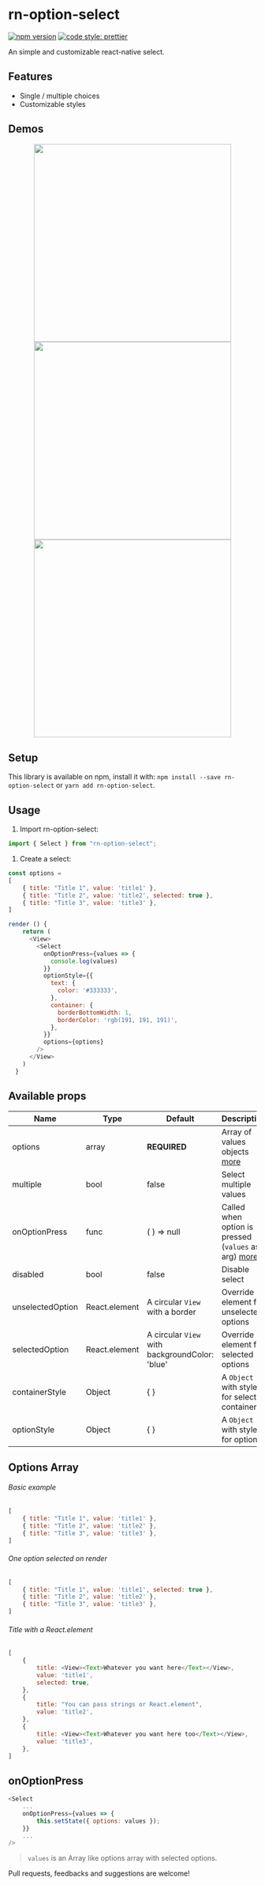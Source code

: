 # rn-option-select
[![npm version](https://badge.fury.io/js/rn-option-select.svg)](https://badge.fury.io/js/rn-option-select) [![code style: prettier](https://img.shields.io/badge/code_style-prettier-ff69b4.svg?style=flat-square)](https://github.com/prettier/prettier)

An simple and customizable react-native select.

## Features

- Single / multiple choices
- Customizable styles

## Demos

<p align="center">
<img src="https://raw.githubusercontent.com/leonelfaugusto/rn-option-select/master/examples/gifs/simulator.gif" height="400" />
<img src="https://raw.githubusercontent.com/leonelfaugusto/rn-option-select/master/examples/gifs/simulator2.gif" height="400" />
<img src="https://raw.githubusercontent.com/leonelfaugusto/rn-option-select/master/examples/gifs/simulator3.gif" height="400" />
</p>

## Setup

This library is available on npm, install it with: `npm install --save rn-option-select` or `yarn add rn-option-select`.

## Usage

1.  Import rn-option-select:

```javascript
import { Select } from "rn-option-select";
```

1.  Create a select:

```javascript
const options = 
[
    { title: "Title 1", value: 'title1' },
    { title: "Title 2", value: 'title2', selected: true },
    { title: "Title 3", value: 'title3' },
]

render () {
    return (
      <View>
        <Select
          onOptionPress={values => {
            console.log(values)
          }}
          optionStyle={{
            text: {
              color: '#333333',
            },
            container: {
              borderBottomWidth: 1,
              borderColor: 'rgb(191, 191, 191)',
            },
          }}
          options={options}
        />
      </View>
    )
  }
```

## Available props

| Name                           | Type             | Default                                       | Description                                     |
| ------------------------------ | ---------------- | --------------------------------------------- | ----------------------------------------------- |
| options                        | array            | **REQUIRED**                                  | Array of values objects [more](#options-array)  |
| multiple                       | bool             | false                                         | Select multiple values                          |
| onOptionPress                  | func             | ( ) => null                                   | Called when option is pressed (`values` as arg) [more](#onoptionpress) |
| disabled                       | bool             | false                                         | Disable select                                  |
| unselectedOption               | React.element    | A circular `View` with a border               | Override element for unselected options         |
| selectedOption                 | React.element    | A circular `View` with backgroundColor: 'blue'| Override element for selected options           |
| containerStyle                 | Object           | { }                                           | A `Object` with styles for select container     | 
| optionStyle                    | Object           | { }                                           | A `Object` with styles for options              |

## Options Array
###### Basic example
```javascript
[
    { title: "Title 1", value: 'title1' },
    { title: "Title 2", value: 'title2' },
    { title: "Title 3", value: 'title3' },
]
```
###### One option selected on render
```javascript
[
    { title: "Title 1", value: 'title1', selected: true },
    { title: "Title 2", value: 'title2' },
    { title: "Title 3", value: 'title3' },
]
```
###### Title with a React.element
```javascript
[
    {
        title: <View><Text>Whatever you want here</Text></View>,
        value: 'title1',
        selected: true,
    },
    {
        title: "You can pass strings or React.element",
        value: 'title2',
    },
    {
        title: <View><Text>Whatever you want here too</Text></View>,
        value: 'title3',
    },
]
```

## onOptionPress
```javascript
<Select
    ...
    onOptionPress={values => {
        this.setState({ options: values });
    }}
    ...
/>
```
>`values` is an Array like options array with selected options.




Pull requests, feedbacks and suggestions are welcome!
